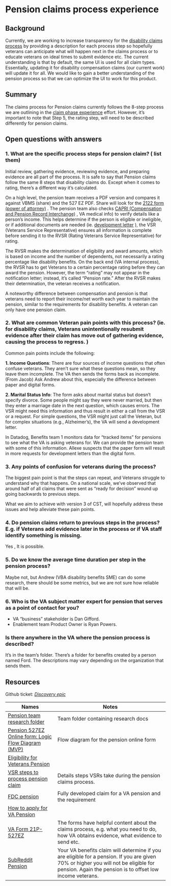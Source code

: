 # Pension claims process experience

## Background
Currently, we are working to increase transparency for the  [disability claims process](https://app.mural.co/t/departmentofveteransaffairs9999/m/departmentofveteransaffairs9999/1713276576012/25e677b1d846aff3bea16fc9175e473d5e509888?sender=u606d6bea4af40ec4fe659363)  by providing a description for each process step so hopefully veterans can  anticipate what will happen next in the claims process or to educate veterans on ideal times to submit evidence etc.
The current understanding is that by default, the same UI is used for all claim types. Essentially, updating it for disability compensation claims (our current work) will update it for all. We would like to gain a better understanding of the pension process so that we can optimize the UI to work for this product.

## Summary
The claims process for Pension claims currently follows the 8-step process we are outlining in the  [claim phase experience](https://github.com/department-of-veterans-affairs/va.gov-team/blob/master/products/claim-appeal-status/CST%20Product/Product%20Outline.md)  effort. However, it’s important to note that Step 5, the rating step, will need to be described differently for pension claims.

## Open questions with answers
### 1. What are the specific process steps for pension claim? ( list them)

Initial review, gathering evidence, reviewing evidence, and preparing evidence are all part of the process. It is safe to say that Pension claims follow the same 8 steps that disability claims do. Except when it comes to rating, there’s a different way it’s calculated. 

On a high level, the pension team receives a PDF version and compares it against VBMS (share) and the 527 EZ PDF. Share will look for the [ 2122 form (power of attorney)](https://www.va.gov/find-forms/about-form-21-22/) . The pension team also checks [ CAPRI (Compensation and Pension Record Interchange)](https://www.va.gov/vdl/documents/Financial_Admin/CAPRI/DVBA_27_215_sys_adm.pdf) , VA medical info) to verify details like a person’s income. This helps determine if the person is eligible or ineligible, or if additional documents are needed (ie. [ development letter](https://www.hillandponton.com/va-development-letter/) ), the VSR (Veterans Service Representative) ensures all information is complete before sending it to the RVSR (Rating Veterans Service Representative) for rating.

The RVSR makes the determination of eligibility and award amounts, which is based on income and the number of dependents, not necessarily a rating percentage like disability benefits. On the back end (VA internal process), the RVSR has to get Veterans to a certain percentage rating before they can award the pension. However, the term “rating” may not appear in the notification letter; instead, it’s called “Pension rate.”
After the RVSR makes their determination, the veteran receives a notification.

A noteworthy difference between compensation and pension is that veterans need to report their income/net worth each year to maintain the pension, similar to the requirements for disability benefits. A veteran can only have one pension claim.

### 2. What are common Veteran pain points with this process? (ie. for disability claims, Veterans unintentionally resubmit evidence after their claim has move out of gathering evidence, causing the process to regress. )

Common pain points include the following:

**1. Income Questions**: There are four sources of income questions that often confuse veterans. They aren’t sure what these questions mean, so they leave them incomplete. The VA then sends the forms back as incomplete. (From Jacob) Ask Andrew about this, especially the difference between paper and digital forms.

**2. Marital Status Info**: The form asks about marital status but doesn’t specify divorce. Some people might say they were never married, but then they enter a marriage date in the next question, which causes errors. The VSR might need this information and thus result in either a call from the VSR or a request. For simple questions, the VSR might just call the Veteran, but for complex situations (e.g., Alzheimer’s), the VA will send a development letter.

In Datadog, Benefits team 1 monitors data for “tracked items” for pensions to see what the VA is asking veterans for. We can provide the pension team with some of this information. Allexe suspects that the paper form will result in more requests for development letters than the digital form.

### 3. Any points of confusion for veterans during the process?

The biggest pain point is that the steps can repeat, and Veterans struggle to understand why that happens. On a national scale, we’ve observed that around half of all claims that were sent as “ready for decision” wound up going backwards to previous steps. 

What we aim to achieve with version 3 of CST, will hopefully address these issues and help alleviate these pain points.

### 4. Do pension claims return to previous steps in the process? E.g. if Veterans add evidence later in the process or if VA staff identify something is missing.

Yes , It is possible. 

### 5. Do we know the average time duration per step in the pension process?

Maybe not, but Andrew (VBA disability benefits SME)  can do some research, there should be some metrics, but we are not sure how reliable that will be.

### 6. Who is the VA subject matter expert for pension that serves as a point of contact for you?

* VA “business” stakeholder is Dan Gifford.  
* Enablement team Product Owner is Ryan Powers.

### Is there anywhere in the VA where the pension process is described?

It’s in the team’s folder. There’s a folder for benefits created by a person named Ford. The descriptions may vary depending on the organization that sends them.

## Resources

Github ticket: _[Discovery epic](https://github.com/department-of-veterans-affairs/va.gov-team/issues/84260)_ 

| **Names** |  **Notes**  |
|----------| -------------|
| [Pension team research folder](https://github.com/department-of-veterans-affairs/va.gov-team/tree/24c2588860e8f32b2415addf0a81be8a2687f09e/products/pension/research/2024%2002%20Pension%20Usability%20Evaluation) |  Team folder containing research docs |
| [Pension 527EZ Online form: Logic Flow Diagram (MVP)](https://app.mural.co/t/departmentofveteransaffairs9999/m/departmentofveteransaffairs9999/1703103128492/30dc0956f99482beffb457eb2ae884430cc2d3f4?sender=1e4fc969-f9b0-43ca-b561-893204936b9d) | Flow diagram for the pension online form   |
| [Eligibility for Veterans Pension](https://www.va.gov/pension/eligibility/) | &nbsp; |
| [VSR steps to process pension claim](https://app.mural.co/t/departmentofveteransaffairs9999/m/departmentofveteransaffairs9999/1708629678413/23448c79bc4bdd9e0651c7cdce459a57715a8066?fromVisitorModal=true&sender=u606d6bea4af40ec4fe659363) | Details steps VSRs take during the pension claims process.|
| [FDC pension](https://www.va.gov/pension/how-to-apply/fully-developed-claim/) | Fully developed claim for a VA pension and the requirement |
| [How to apply for VA Pension](https://www.va.gov/pension/how-to-apply/) | &nbsp; |
| [VA Form 21P-527EZ](https://www.va.gov/find-forms/about-form-21p-527ez/) | The forms have helpful content about the claims process, e.g. what you need to do, how VA obtains evidence, what evidence to send etc. |
| [SubReddit Pension](https://www.reddit.com/r/VeteransBenefits/comments/1ayokrp/what_is_a_pension_and_is_it_worth_it/) | Your VA benefits claim will determine if you are eligible for a pension. If you are given 70% or higher you will not be eligible for pension. Again the pension is to offset low income veterans. |
